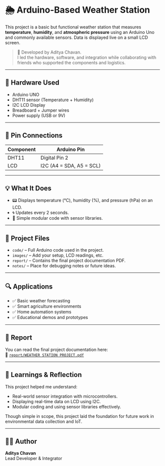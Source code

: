 # 🌦️ Arduino-Based Weather Station

This project is a basic but functional weather station that measures **temperature**, **humidity**, and **atmospheric pressure** using an Arduino Uno and commonly available sensors. Data is displayed live on a small LCD screen.

> 📌 Developed by Aditya Chavan.  
> I led the hardware, software, and integration while collaborating with friends who supported the components and logistics.

---

## 🔧 Hardware Used

- Arduino UNO  
- DHT11 sensor (Temperature + Humidity)  
- I2C LCD Display  
- Breadboard + Jumper wires  
- Power supply (USB or 9V)

---

## 🔌 Pin Connections

| Component | Arduino Pin |
|----------|--------------|
| DHT11     | Digital Pin 2 |
| LCD       | I2C (A4 = SDA, A5 = SCL) |

---

## 💡 What It Does

- 📟 Displays temperature (°C), humidity (%), and pressure (hPa) on an LCD.
- 🌀 Updates every 2 seconds.
- 🧩 Simple modular code with sensor libraries.

---

## 📁 Project Files

- `code/` – Full Arduino code used in the project.
- `images/` – Add your setup, LCD readings, etc.
- `report/` – Contains the final project documentation PDF.
- `notes/` – Place for debugging notes or future ideas.

---

## 🔍 Applications

- ✅ Basic weather forecasting  
- ✅ Smart agriculture environments  
- ✅ Home automation systems  
- ✅ Educational demos and prototypes  

---

## 📄 Report

You can read the final project documentation here:  
📎 [`report/WEATHER STATION PROJECT.pdf`](./report/WEATHER%20STATION%20PROJECT.pdf)

---

## 🧠 Learnings & Reflection

This project helped me understand:
- Real-world sensor integration with microcontrollers.
- Displaying real-time data on LCD using I2C.
- Modular coding and using sensor libraries effectively.

Though simple in scope, this project laid the foundation for future work in environmental data collection and IoT.

---

## 🙋‍♂️ Author

**Aditya Chavan**  
Lead Developer & Integrator

